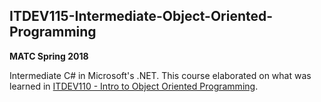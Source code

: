ITDEV115-Intermediate-Object-Oriented-Programming
------
**MATC Spring 2018**

Intermediate C# in Microsoft's .NET.  This course elaborated on what was learned in [ITDEV110 - Intro to Object Oriented Programming](https://github.com/sudoSanto/ITDEV110-Intro-to-Object-Oriented-Programming "ITDEV110 GitHub Repository").
